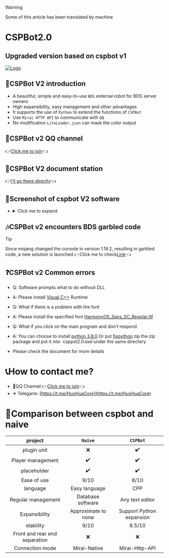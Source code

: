 >[!Warning]
>
>Some of this article has been translated by machine
# CSPBot2.0

## Upgraded version based on cspbot v1
[![Logo](https://img1.imgtp.com/2022/07/02/wrNETzqc.png)](https://img1.imgtp.com/2022/07/02/wrNETzqc.png)

## 👀CSPBot V2 introduction
- A beautiful, simple and easy-to-use `BDS` external robot for BDS server owners
- High expansibility, easy management and other advantages
- It supports the use of `Python` to extend the functions of `CSPBot`
- Use `Mirai HTTP API` to communicate with `QQ`
- No modification `LiteLoader.json` can mask the color output

## 🚦CSPBot v2 QQ channel
👉[Click me to join](https://qun.qq.com/qqweb/qunpro/share?_wv=3&_wwv=128&appChannel=share&inviteCode=1W74pRo&businessType=9&from=246610&biz=ka)👈

## 📄CSPBot V2 document station
👉[I'll go there directly](https://cspbot.top/)👈


## 🧩Screenshot of cspbot V2 software
- <details>
    <summary>Click me to expand</summary>
    <span>main interface</span>
    <img src="https://img1.imgtp.com/2022/07/02/SrrYedYy.png">
    <span>Player management</span>
    <img src="https://img1.imgtp.com/2022/07/02/PXq41QmB.png">
    <span>Regular management</span>
    <img src="https://img1.imgtp.com/2022/07/02/ojHwsX9e.png">
    <span>Plug in management</span>
    <img src="https://img1.imgtp.com/2022/07/02/a6XOfthp.png">
    <span>Log output</span>
    <img src="https://img1.imgtp.com/2022/07/02/uxems0Zw.png">
  </details>
  

## 🎶CSPBot v2 encounters BDS garbled code
> [!tip]
>
> Since mojang changed the console in version 1.19.2, resulting in garbled code, a new solution is launched
> 👉Click me to check[Link](https://github.com/CSPBot-Devloper/CSPBot-Server-Helper)👈



## ❓CSPBot v2 Common errors
- Q: Software prompts what to do without DLL
- A: Please install [Visual C++](https://docs.microsoft.com/en-us/cpp/windows/latest-supported-vc-redist?view=msvc-170) Runtime

- Q: What if there is a problem with the font
- A: Please install the specified font [HarmonyOS_Sans_SC_Regular.ttf](https://huohuas001.lanzouv.com/iFSlj078w1pe)

- Q: What if you click on the main program and don't respond
- A: You can choose to install [python 3.8.0](https://www.python.org/ftp/python/3.8.0/python-3.8.0-amd64.exe) Or put [fixpython](https://huohuas001.lanzouv.com/imqT407a521g).zip the zip package and put it into `csppot2.0.exe'under the same directory

- Please check the document for more details

# 📞How to contact me?
- 🐧QQ Channel 👉[Click me to join](https://qun.qq.com/qqweb/qunpro/share?_wv=3&_wwv=128&appChannel=share&inviteCode=1W74pRo&businessType=9&from=246610&biz=ka)👈
- ✈ Telegarm: [https://t.me/HuoHuaCore](https://t.me/HuoHuaCore)

# 📂Comparison between cspbot and naive
|  project   | `Naive`  | `CSPBot`  |
|  :-:  | :-:  | :-:  |
| plugin unit | ❌ | ✔️ |
| Player management  | ✔️ | ✔️ |
| placeholder   | ✔️ | ✔️ |
| Ease of use  | 9/10 | 8/10 |
| language  | Easy language | CPP |
| Regular management  | Database software | Any text editor |
| Expansibility  | Approximate to none | Support Python expansion |
| stability  | 9/10 | 8.5/10 |
| Front and rear end separation  | ❌ | ❌ |
| Connection mode  | Mirai-Native | Mirai-Http-API |
